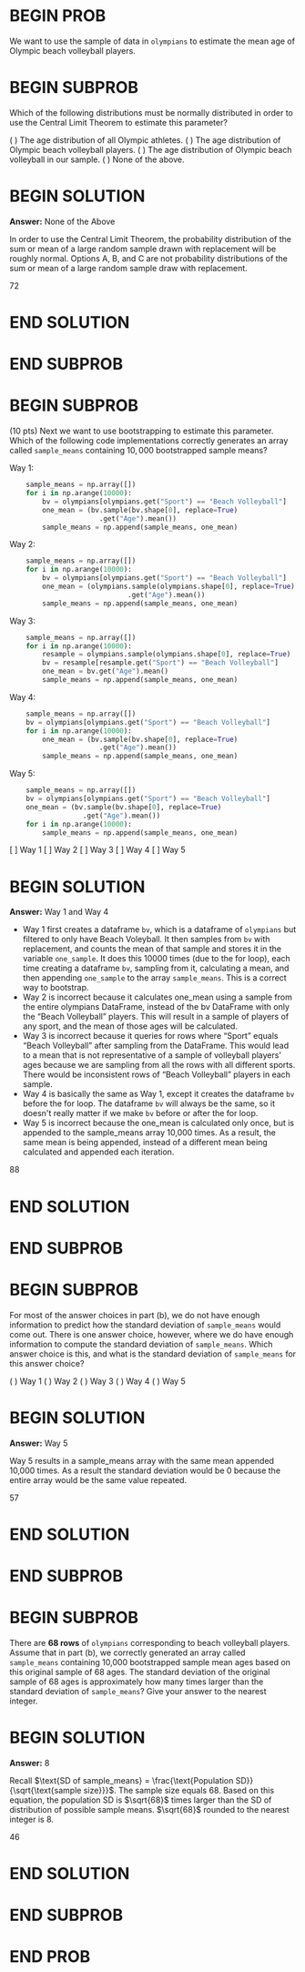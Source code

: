 # BEGIN PROB

We want to use the sample of data in `olympians` to
estimate the mean age of Olympic beach volleyball players.

# BEGIN SUBPROB

Which of the following distributions must be normally distributed in
order to use the Central Limit Theorem to estimate this parameter?

( ) The age distribution of all Olympic athletes.
( ) The age distribution of Olympic beach volleyball players.
( ) The age distribution of Olympic beach volleyball in our sample.
( ) None of the above.

# BEGIN SOLUTION
**Answer:** None of the Above

In order to use the Central Limit Theorem, the probability distribution of the sum or mean of a large random sample drawn with replacement will be roughly normal. Options A, B, and C are not probability distributions of the sum or mean of a large random sample draw with replacement.

<average>72</average>

# END SOLUTION

# END SUBPROB

# BEGIN SUBPROB

(10 pts) Next we want to use bootstrapping to estimate this parameter.
Which of the following code implementations correctly generates an array
called `sample_means` containing $10,000$ bootstrapped sample means?

Way 1:
```py
    sample_means = np.array([])
    for i in np.arange(10000):
        bv = olympians[olympians.get("Sport") == "Beach Volleyball"]
        one_mean = (bv.sample(bv.shape[0], replace=True)
                      .get("Age").mean())
        sample_means = np.append(sample_means, one_mean)
```

Way 2:
```py
    sample_means = np.array([])
    for i in np.arange(10000):
        bv = olympians[olympians.get("Sport") == "Beach Volleyball"]
        one_mean = (olympians.sample(olympians.shape[0], replace=True)
                             .get("Age").mean())
        sample_means = np.append(sample_means, one_mean)
```
Way 3:
```py
    sample_means = np.array([])
    for i in np.arange(10000):
        resample = olympians.sample(olympians.shape[0], replace=True)
        bv = resample[resample.get("Sport") == "Beach Volleyball"]
        one_mean = bv.get("Age").mean()
        sample_means = np.append(sample_means, one_mean)
```
Way 4:
```py
    sample_means = np.array([])
    bv = olympians[olympians.get("Sport") == "Beach Volleyball"]
    for i in np.arange(10000):
        one_mean = (bv.sample(bv.shape[0], replace=True)
                      .get("Age").mean())
        sample_means = np.append(sample_means, one_mean)
```
Way 5:
```py
    sample_means = np.array([])
    bv = olympians[olympians.get("Sport") == "Beach Volleyball"]
    one_mean = (bv.sample(bv.shape[0], replace=True)
                  .get("Age").mean())
    for i in np.arange(10000):
        sample_means = np.append(sample_means, one_mean)
```

[ ] Way 1
[ ] Way 2
[ ] Way 3
[ ] Way 4
[ ] Way 5

# BEGIN SOLUTION
**Answer:** Way 1 and Way 4  

- Way 1 first creates a dataframe `bv`, which is a dataframe of `olympians` but filtered to only have Beach Voleyball. It then samples from `bv` with replacement, and counts the mean of that sample and stores it in the variable `one_sample`. It does this 10000 times (due to the for loop), each time creating a dataframe `bv`, sampling from it, calculating a mean, and then appending `one_sample` to the array `sample_means`. This is a correct way to bootstrap.
- Way 2 is incorrect because it calculates one_mean using a sample from the entire olympians DataFrame, instead of the bv DataFrame with only the “Beach Volleyball” players. This will result in a sample of players of any sport, and the mean of those ages will be calculated.
- Way 3 is incorrect because it queries for rows where “Sport” equals “Beach Volleyball” after sampling from the DataFrame.  This would lead to a mean that is not representative of a sample of volleyball players’ ages because we are sampling from all the rows with all different sports.  There would be inconsistent rows of “Beach Volleyball” players in each sample.
- Way 4 is basically the same as Way 1, except it creates the dataframe `bv` before the for loop. The dataframe `bv` will always be the same, so it doesn't really matter if we make `bv` before or after the for loop. 
- Way 5 is incorrect because the one_mean is calculated only once, but is appended to the sample_means array 10,000 times.  As a result, the same mean is being appended, instead of a different mean being calculated and appended each iteration.


<average>88</average>

# END SOLUTION

# END SUBPROB

# BEGIN SUBPROB

For most of the answer choices in part (b), we do not have enough
information to predict how the standard deviation of `sample_means`
would come out. There is one answer choice, however, where we do have
enough information to compute the standard deviation of `sample_means`.
Which answer choice is this, and what is the standard deviation of
`sample_means` for this answer choice?

( ) Way 1
( ) Way 2
( ) Way 3
( ) Way 4
( ) Way 5

# BEGIN SOLUTION
**Answer:** Way 5

Way 5 results in a sample_means array with the same mean appended 10,000 times. As a result the standard deviation would be 0 because the entire array would be the same value repeated.

<average>57</average>

# END SOLUTION

# END SUBPROB

# BEGIN SUBPROB

There are **68 rows** of `olympians` corresponding to beach volleyball
players. Assume that in part (b), we correctly generated an array called
`sample_means` containing 10,000 bootstrapped sample mean ages based on
this original sample of 68 ages. The standard deviation of the original
sample of 68 ages is approximately how many times larger than the
standard deviation of `sample_means`? Give your answer to the nearest
integer.


# BEGIN SOLUTION
**Answer:** 8

 Recall $\text{SD of sample_means} = \frac{\text{Population SD}}{\sqrt{\text{sample size}}}$. The sample size equals 68. Based on this equation, the population SD is $\sqrt{68}$ times larger than the SD of distribution of possible sample means.  $\sqrt{68}$ rounded to the nearest integer is 8.

<average>46</average>

# END SOLUTION

# END SUBPROB

# END PROB